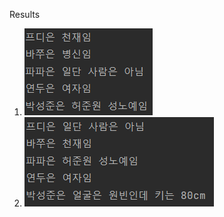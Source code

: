 Results

1. ![result1](../resources/results/result1.png)
1. ![result2](../resources/results/result2.png)